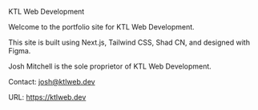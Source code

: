 KTL Web Development

Welcome to the portfolio site for KTL Web Development.

This site is built using Next.js, Tailwind CSS, Shad CN, and designed with Figma.

Josh Mitchell is the sole proprietor of KTL Web Development.

Contact: josh@ktlweb.dev

URL: https://ktlweb.dev
